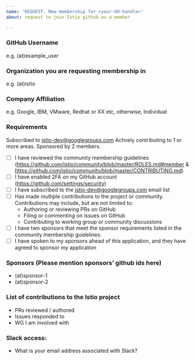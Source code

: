 ```yaml
---
name: 'REQUEST: New membership for <your-GH-handle>'
about: request to join Istio github as a member

---
```


### GitHub Username
e.g. (at)example_user

### Organization you are requesting membership in
e.g. (at)istio

### Company Affiliation
e.g. Google, IBM, VMware, Redhat or XX etc, otherwise, Individual

### Requirements
Subscribed to istio-dev@googlegroups.com
Actively contributing to 1 or more areas.
Sponsored by 2 members.

- [ ] I have reviewed the community membership guidelines (https://github.com/istio/community/blob/master/ROLES.md#member & https://github.com/istio/community/blob/master/CONTRIBUTING.md)
- [ ] I have enabled 2FA on my GitHub account (https://github.com/settings/security)
- [ ] I have subscribed to the istio-dev@googlegroups.com email list
- [ ] Has made multiple contributions to the project or community. Contributions may include, but are not limited to:
    - Authoring or reviewing PRs on GitHub
    - Filing or commenting on issues on GitHub
    - Contributing to working group or community discussions
- [ ] I have two sponsors that meet the sponsor requirements listed in the community membership guidelines.
- [ ] I have spoken to my sponsors ahead of this application, and they have agreed to sponsor my application

### Sponsors (Please mention sponsors’ github ids here)
- (at)sponsor-1
- (at)sponsor-2

### List of contributions to the Istio project
- PRs reviewed / authored
- Issues responded to
- WG I am involved with

### Slack access:
- What is your email address associated with Slack?
